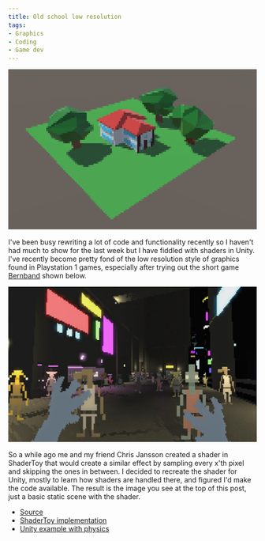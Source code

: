 ```yaml
---
title: Old school low resolution
tags:
- Graphics
- Coding
- Game dev
---
```


[![image](/images/low_res_look_shader.png)](/images/low_res_look_shader.png)

I've been busy rewriting a lot of code and functionality recently so I haven't had much to show for the last week but I have fiddled with shaders in Unity. I've recently become pretty fond of the low resolution style of graphics found in Playstation 1 games, especially after trying out the short game [Bernband](http://gamejolt.com/games/bernband/34864) shown below.

[![image](/images/bernband.jpg)](/images/bernband.jpg)

So a while ago me and my friend Chris Jansson created a shader in ShaderToy that would create a similar effect by sampling every x'th pixel and skipping the ones in between. I decided to recreate the shader for Unity, mostly to learn how shaders are handled there, and figured I'd make the code available. The result is the image you see at the top of this post, just a basic static scene with the shader. 

* [Source](https://github.com/SvDvorak/UnityShaders)
* [ShaderToy implementation](https://www.shadertoy.com/view/MsjSD1)
* [Unity example with physics](https://dl.dropboxusercontent.com/u/107494599/LowResLook/LowResLook.html)